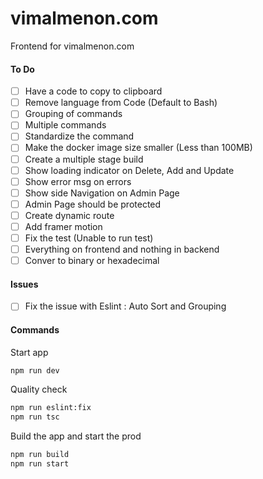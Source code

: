 # vimalmenon.com

Frontend for vimalmenon.com

#### To Do

- [ ] Have a code to copy to clipboard
- [ ] Remove language from Code (Default to Bash)
- [ ] Grouping of commands
- [ ] Multiple commands
- [ ] Standardize the command
- [ ] Make the docker image size smaller (Less than 100MB)
- [ ] Create a multiple stage build
- [ ] Show loading indicator on Delete, Add and Update
- [ ] Show error msg on errors
- [ ] Show side Navigation on Admin Page
- [ ] Admin Page should be protected
- [ ] Create dynamic route
- [ ] Add framer motion
- [ ] Fix the test (Unable to run test)
- [ ] Everything on frontend and nothing in backend
- [ ] Conver to binary or hexadecimal

#### Issues

- [ ] Fix the issue with Eslint : Auto Sort and Grouping

#### Commands

Start app

```sh
npm run dev
```

Quality check

```sh
npm run eslint:fix
npm run tsc
```

Build the app and start the prod

```sh
npm run build
npm run start
```
